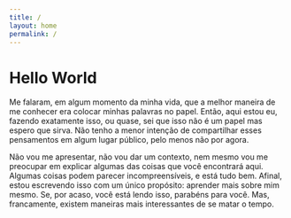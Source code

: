 ```yaml
---
title: /
layout: home
permalink: /
---
```


# Hello World

Me falaram, em algum momento da minha vida, que a melhor maneira de me conhecer era colocar minhas palavras no papel. Então, aqui estou eu, fazendo exatamente isso, ou quase, sei que isso não é um papel mas espero que sirva. Não tenho a menor intenção de compartilhar esses pensamentos em algum lugar público, pelo menos não por agora.

Não vou me apresentar, não vou dar um contexto, nem mesmo vou me preocupar em explicar algumas das coisas que você encontrará aqui. Algumas coisas podem parecer incompreensíveis, e está tudo bem. Afinal, estou escrevendo isso com um único propósito: aprender mais sobre mim mesmo. Se, por acaso, você está lendo isso, parabéns para você. Mas, francamente, existem maneiras mais interessantes de se matar o tempo.


